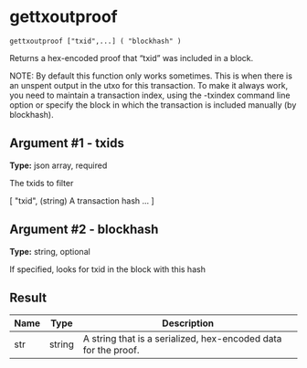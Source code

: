 # gettxoutproof

`gettxoutproof ["txid",...] ( "blockhash" )`

Returns a hex-encoded proof that “txid” was included in a block.

NOTE: By default this function only works sometimes. This is when there is an unspent output in the utxo for this transaction. To make it always work, you need to maintain a transaction index, using the -txindex command line option or specify the block in which the transaction is included manually (by blockhash).

## Argument #1 - txids

**Type:** json array, required

The txids to filter

[
  "txid",    (string) A transaction hash
  ...
]

## Argument #2 - blockhash

**Type:** string, optional

If specified, looks for txid in the block with this hash

## Result

| Name | Type   | Description                                                    |
| ---- | ------ | -------------------------------------------------------------- |
| str  | string | A string that is a serialized, hex-encoded data for the proof. |